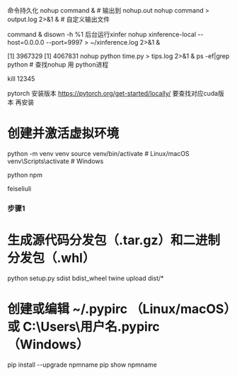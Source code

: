 命令持久化
nohup command &          # 输出到 nohup.out
nohup command > output.log 2>&1 &  # 自定义输出文件

command &
disown -h %1 
后台运行xinfer
nohup xinference-local --host=0.0.0.0 --port=9997 > ~/xinference.log 2>&1 & 

[1] 3967329
[1] 4067831
nohup python time.py > tips.log 2>&1 &
ps -ef|grep python # 查找nohup 用 python进程

kill 12345

pytorch 安装版本
https://pytorch.org/get-started/locally/ 要查找对应cuda版本 再安装

# 创建并激活虚拟环境
python -m venv venv
source venv/bin/activate  # Linux/macOS
venv\Scripts\activate     # Windows

python npm 

feiseliuli





### 步骤1
# 生成源代码分发包（.tar.gz）和二进制分发包（.whl）
python setup.py sdist bdist_wheel
twine upload dist/*
# 创建或编辑 ~/.pypirc  （Linux/macOS）或 C:\Users\用户名\.pypirc（Windows）


pip install --upgrade npmname
pip show npmname
